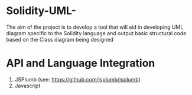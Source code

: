 # Solidity-UML-
The aim of the project is to develop a tool that will aid in developing UML diagram specific to the Solidity language and output basic structural code based on the Class diagram being designed 

# API and Language Integration
1. JSPlumb (see: https://github.com/jsplumb/jsplumb)
2. Javascript

